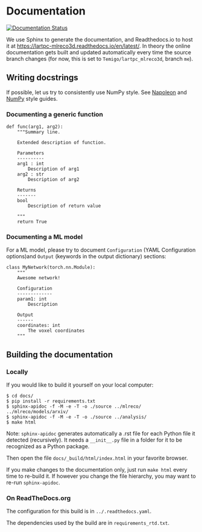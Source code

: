 # Documentation

[![Documentation Status](https://readthedocs.org/projects/lartpc-mlreco3d/badge/?version=latest)](https://lartpc-mlreco3d.readthedocs.io/en/latest/?badge=latest)

We use Sphinx to generate the documentation, and Readthedocs.io to host it at https://lartpc-mlreco3d.readthedocs.io/en/latest/.
In theory the online documentation gets built and updated automatically every time the source branch changes (for now, this is set to `Temigo/lartpc_mlreco3d`, branch `me`).

## Writing docstrings
If possible, let us try to consistently use NumPy style. See [Napoleon](https://sphinxcontrib-napoleon.readthedocs.io/en/latest/index.html) and [NumPy](https://numpydoc.readthedocs.io/en/latest/format.html) style guides.

### Documenting a generic function
```
def func(arg1, arg2):
    """Summary line.

    Extended description of function.

    Parameters
    ----------
    arg1 : int
        Description of arg1
    arg2 : str
        Description of arg2

    Returns
    -------
    bool
        Description of return value

    """
    return True
```

### Documenting a ML model
For a ML model, please try to document `Configuration` (YAML Configuration options)and `Output` (keywords in the output dictionary) sections:

```
class MyNetwork(torch.nn.Module):
    """
    Awesome network!

    Configuration
    -------------
    param1: int
        Description

    Output
    ------
    coordinates: int
        The voxel coordinates
    """
```

## Building the documentation
### Locally
If you would like to build it yourself on your local computer:

```
$ cd docs/
$ pip install -r requirements.txt
$ sphinx-apidoc -f -M -e -T -o ./source ../mlreco/ ../mlreco/models/arxiv/
$ sphinx-apidoc -f -M -e -T -o ./source ../analysis/
$ make html
```

Note: `sphinx-apidoc` generates automatically a .rst file for each Python file
it detected (recursively). It needs a `__init__.py` file in a folder for
it to be recognized as a Python package.

Then open the file `docs/_build/html/index.html` in your favorite browser.

If you make changes to the documentation only, just run `make html` every time
to re-build it. If however you change the file hierarchy, you may want to re-run
`sphinx-apidoc`.

### On ReadTheDocs.org
The configuration for this build is in `../.readthedocs.yaml`.

The dependencies used by the build are in `requirements_rtd.txt`.
